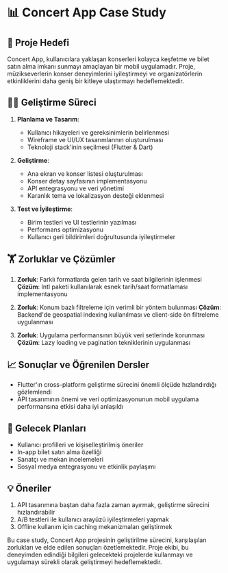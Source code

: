 # 📊 Concert App Case Study

## 🎯 Proje Hedefi

Concert App, kullanıcılara yaklaşan konserleri kolayca keşfetme ve bilet satın alma imkanı sunmayı amaçlayan bir mobil uygulamadır. Proje, müzikseverlerin konser deneyimlerini iyileştirmeyi ve organizatörlerin etkinliklerini daha geniş bir kitleye ulaştırmayı hedeflemektedir.

## 🧑‍💻 Geliştirme Süreci

1. **Planlama ve Tasarım**: 
   - Kullanıcı hikayeleri ve gereksinimlerin belirlenmesi
   - Wireframe ve UI/UX tasarımlarının oluşturulması
   - Teknoloji stack'inin seçilmesi (Flutter & Dart)

2. **Geliştirme**:
   - Ana ekran ve konser listesi oluşturulması
   - Konser detay sayfasının implementasyonu
   - API entegrasyonu ve veri yönetimi
   - Karanlık tema ve lokalizasyon desteği eklenmesi

3. **Test ve İyileştirme**:
   - Birim testleri ve UI testlerinin yazılması
   - Performans optimizasyonu
   - Kullanıcı geri bildirimleri doğrultusunda iyileştirmeler

## 🏋️ Zorluklar ve Çözümler

1. **Zorluk**: Farklı formatlarda gelen tarih ve saat bilgilerinin işlenmesi
   **Çözüm**: Intl paketi kullanılarak esnek tarih/saat formatlaması implementasyonu

2. **Zorluk**: Konum bazlı filtreleme için verimli bir yöntem bulunması
   **Çözüm**: Backend'de geospatial indexing kullanılması ve client-side ön filtreleme uygulanması

3. **Zorluk**: Uygulama performansının büyük veri setlerinde korunması
   **Çözüm**: Lazy loading ve pagination tekniklerinin uygulanması

## 📈 Sonuçlar ve Öğrenilen Dersler

- Flutter'ın cross-platform geliştirme sürecini önemli ölçüde hızlandırdığı gözlemlendi
- API tasarımının önemi ve veri optimizasyonunun mobil uygulama performansına etkisi daha iyi anlaşıldı

## 🚀 Gelecek Planları

- Kullanıcı profilleri ve kişiselleştirilmiş öneriler
- In-app bilet satın alma özelliği
- Sanatçı ve mekan incelemeleri
- Sosyal medya entegrasyonu ve etkinlik paylaşımı

## 💡 Öneriler

1. API tasarımına baştan daha fazla zaman ayırmak, geliştirme sürecini hızlandırabilir
2. A/B testleri ile kullanıcı arayüzü iyileştirmeleri yapmak
3. Offline kullanım için caching mekanizmaları geliştirmek

Bu case study, Concert App projesinin geliştirilme sürecini, karşılaşılan zorlukları ve elde edilen sonuçları özetlemektedir. Proje ekibi, bu deneyimden edindiği bilgileri gelecekteki projelerde kullanmayı ve uygulamayı sürekli olarak geliştirmeyi hedeflemektedir.

